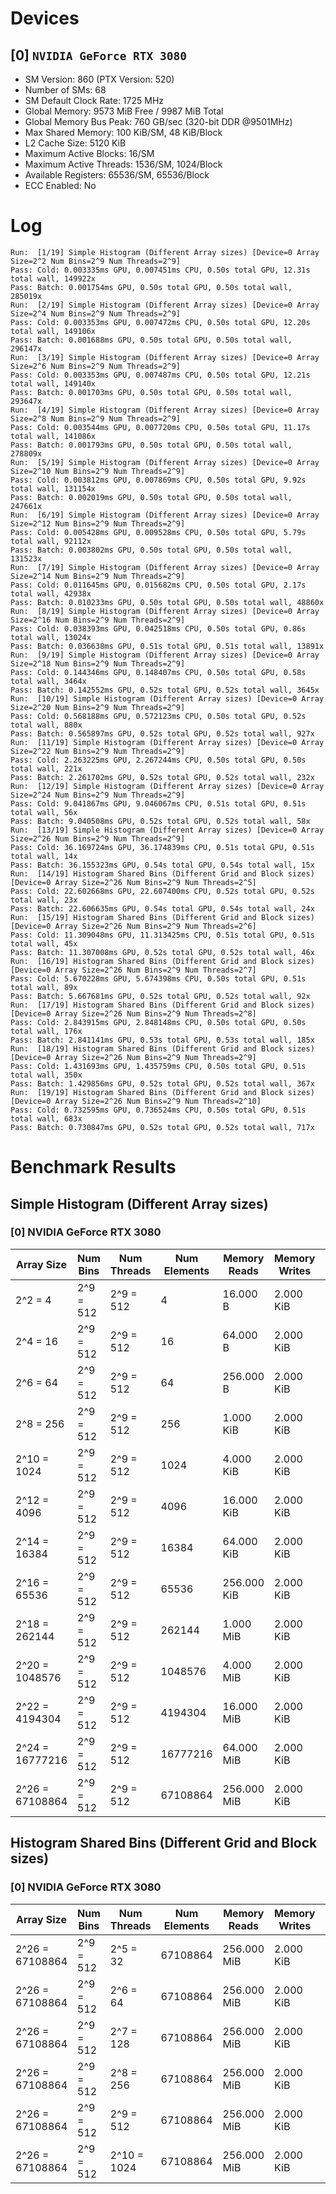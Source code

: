# Devices

## [0] `NVIDIA GeForce RTX 3080`
* SM Version: 860 (PTX Version: 520)
* Number of SMs: 68
* SM Default Clock Rate: 1725 MHz
* Global Memory: 9573 MiB Free / 9987 MiB Total
* Global Memory Bus Peak: 760 GB/sec (320-bit DDR @9501MHz)
* Max Shared Memory: 100 KiB/SM, 48 KiB/Block
* L2 Cache Size: 5120 KiB
* Maximum Active Blocks: 16/SM
* Maximum Active Threads: 1536/SM, 1024/Block
* Available Registers: 65536/SM, 65536/Block
* ECC Enabled: No

# Log

```
Run:  [1/19] Simple Histogram (Different Array sizes) [Device=0 Array Size=2^2 Num Bins=2^9 Num Threads=2^9]
Pass: Cold: 0.003335ms GPU, 0.007451ms CPU, 0.50s total GPU, 12.31s total wall, 149922x 
Pass: Batch: 0.001754ms GPU, 0.50s total GPU, 0.50s total wall, 285019x
Run:  [2/19] Simple Histogram (Different Array sizes) [Device=0 Array Size=2^4 Num Bins=2^9 Num Threads=2^9]
Pass: Cold: 0.003353ms GPU, 0.007472ms CPU, 0.50s total GPU, 12.20s total wall, 149106x 
Pass: Batch: 0.001688ms GPU, 0.50s total GPU, 0.50s total wall, 296147x
Run:  [3/19] Simple Histogram (Different Array sizes) [Device=0 Array Size=2^6 Num Bins=2^9 Num Threads=2^9]
Pass: Cold: 0.003353ms GPU, 0.007487ms CPU, 0.50s total GPU, 12.21s total wall, 149140x 
Pass: Batch: 0.001703ms GPU, 0.50s total GPU, 0.50s total wall, 293647x
Run:  [4/19] Simple Histogram (Different Array sizes) [Device=0 Array Size=2^8 Num Bins=2^9 Num Threads=2^9]
Pass: Cold: 0.003544ms GPU, 0.007720ms CPU, 0.50s total GPU, 11.17s total wall, 141086x 
Pass: Batch: 0.001793ms GPU, 0.50s total GPU, 0.50s total wall, 278809x
Run:  [5/19] Simple Histogram (Different Array sizes) [Device=0 Array Size=2^10 Num Bins=2^9 Num Threads=2^9]
Pass: Cold: 0.003812ms GPU, 0.007869ms CPU, 0.50s total GPU, 9.92s total wall, 131154x 
Pass: Batch: 0.002019ms GPU, 0.50s total GPU, 0.50s total wall, 247661x
Run:  [6/19] Simple Histogram (Different Array sizes) [Device=0 Array Size=2^12 Num Bins=2^9 Num Threads=2^9]
Pass: Cold: 0.005428ms GPU, 0.009528ms CPU, 0.50s total GPU, 5.79s total wall, 92112x 
Pass: Batch: 0.003802ms GPU, 0.50s total GPU, 0.50s total wall, 131523x
Run:  [7/19] Simple Histogram (Different Array sizes) [Device=0 Array Size=2^14 Num Bins=2^9 Num Threads=2^9]
Pass: Cold: 0.011645ms GPU, 0.015682ms CPU, 0.50s total GPU, 2.17s total wall, 42938x 
Pass: Batch: 0.010233ms GPU, 0.50s total GPU, 0.50s total wall, 48860x
Run:  [8/19] Simple Histogram (Different Array sizes) [Device=0 Array Size=2^16 Num Bins=2^9 Num Threads=2^9]
Pass: Cold: 0.038393ms GPU, 0.042518ms CPU, 0.50s total GPU, 0.86s total wall, 13024x 
Pass: Batch: 0.036638ms GPU, 0.51s total GPU, 0.51s total wall, 13891x
Run:  [9/19] Simple Histogram (Different Array sizes) [Device=0 Array Size=2^18 Num Bins=2^9 Num Threads=2^9]
Pass: Cold: 0.144346ms GPU, 0.148407ms CPU, 0.50s total GPU, 0.58s total wall, 3464x 
Pass: Batch: 0.142552ms GPU, 0.52s total GPU, 0.52s total wall, 3645x
Run:  [10/19] Simple Histogram (Different Array sizes) [Device=0 Array Size=2^20 Num Bins=2^9 Num Threads=2^9]
Pass: Cold: 0.568188ms GPU, 0.572123ms CPU, 0.50s total GPU, 0.52s total wall, 880x 
Pass: Batch: 0.565897ms GPU, 0.52s total GPU, 0.52s total wall, 927x
Run:  [11/19] Simple Histogram (Different Array sizes) [Device=0 Array Size=2^22 Num Bins=2^9 Num Threads=2^9]
Pass: Cold: 2.263225ms GPU, 2.267244ms CPU, 0.50s total GPU, 0.50s total wall, 221x 
Pass: Batch: 2.261702ms GPU, 0.52s total GPU, 0.52s total wall, 232x
Run:  [12/19] Simple Histogram (Different Array sizes) [Device=0 Array Size=2^24 Num Bins=2^9 Num Threads=2^9]
Pass: Cold: 9.041867ms GPU, 9.046067ms CPU, 0.51s total GPU, 0.51s total wall, 56x 
Pass: Batch: 9.040508ms GPU, 0.52s total GPU, 0.52s total wall, 58x
Run:  [13/19] Simple Histogram (Different Array sizes) [Device=0 Array Size=2^26 Num Bins=2^9 Num Threads=2^9]
Pass: Cold: 36.169724ms GPU, 36.174839ms CPU, 0.51s total GPU, 0.51s total wall, 14x 
Pass: Batch: 36.155323ms GPU, 0.54s total GPU, 0.54s total wall, 15x
Run:  [14/19] Histogram Shared Bins (Different Grid and Block sizes) [Device=0 Array Size=2^26 Num Bins=2^9 Num Threads=2^5]
Pass: Cold: 22.602668ms GPU, 22.607400ms CPU, 0.52s total GPU, 0.52s total wall, 23x 
Pass: Batch: 22.606635ms GPU, 0.54s total GPU, 0.54s total wall, 24x
Run:  [15/19] Histogram Shared Bins (Different Grid and Block sizes) [Device=0 Array Size=2^26 Num Bins=2^9 Num Threads=2^6]
Pass: Cold: 11.309048ms GPU, 11.313425ms CPU, 0.51s total GPU, 0.51s total wall, 45x 
Pass: Batch: 11.307008ms GPU, 0.52s total GPU, 0.52s total wall, 46x
Run:  [16/19] Histogram Shared Bins (Different Grid and Block sizes) [Device=0 Array Size=2^26 Num Bins=2^9 Num Threads=2^7]
Pass: Cold: 5.670228ms GPU, 5.674398ms CPU, 0.50s total GPU, 0.51s total wall, 89x 
Pass: Batch: 5.667681ms GPU, 0.52s total GPU, 0.52s total wall, 92x
Run:  [17/19] Histogram Shared Bins (Different Grid and Block sizes) [Device=0 Array Size=2^26 Num Bins=2^9 Num Threads=2^8]
Pass: Cold: 2.843915ms GPU, 2.848148ms CPU, 0.50s total GPU, 0.50s total wall, 176x 
Pass: Batch: 2.841141ms GPU, 0.53s total GPU, 0.53s total wall, 185x
Run:  [18/19] Histogram Shared Bins (Different Grid and Block sizes) [Device=0 Array Size=2^26 Num Bins=2^9 Num Threads=2^9]
Pass: Cold: 1.431693ms GPU, 1.435759ms CPU, 0.50s total GPU, 0.51s total wall, 350x 
Pass: Batch: 1.429856ms GPU, 0.52s total GPU, 0.52s total wall, 367x
Run:  [19/19] Histogram Shared Bins (Different Grid and Block sizes) [Device=0 Array Size=2^26 Num Bins=2^9 Num Threads=2^10]
Pass: Cold: 0.732595ms GPU, 0.736524ms CPU, 0.50s total GPU, 0.51s total wall, 683x 
Pass: Batch: 0.730847ms GPU, 0.52s total GPU, 0.52s total wall, 717x
```

# Benchmark Results

## Simple Histogram (Different Array sizes)

### [0] NVIDIA GeForce RTX 3080

|   Array Size    | Num Bins  | Num Threads | Num Elements | Memory Reads | Memory Writes | Samples |  CPU Time  |  Noise  |  GPU Time  | Noise  |  Elem/s  | GlobalMem BW | BWUtil | Samples | Batch GPU  |
|-----------------|-----------|-------------|--------------|--------------|---------------|---------|------------|---------|------------|--------|----------|--------------|--------|---------|------------|
|         2^2 = 4 | 2^9 = 512 |   2^9 = 512 |            4 |     16.000 B |     2.000 KiB | 149922x |   7.451 us | 123.84% |   3.335 us | 12.73% |   1.199M | 618.876 MB/s |  0.08% | 285019x |   1.754 us |
|        2^4 = 16 | 2^9 = 512 |   2^9 = 512 |           16 |     64.000 B |     2.000 KiB | 149106x |   7.472 us | 123.16% |   3.353 us | 12.81% |   4.771M | 629.823 MB/s |  0.08% | 296147x |   1.688 us |
|        2^6 = 64 | 2^9 = 512 |   2^9 = 512 |           64 |    256.000 B |     2.000 KiB | 149140x |   7.487 us | 123.77% |   3.353 us | 13.26% |  19.090M | 687.234 MB/s |  0.09% | 293647x |   1.703 us |
|       2^8 = 256 | 2^9 = 512 |   2^9 = 512 |          256 |    1.000 KiB |     2.000 KiB | 141086x |   7.720 us | 118.71% |   3.544 us | 13.31% |  72.236M | 866.832 MB/s |  0.11% | 278809x |   1.793 us |
|     2^10 = 1024 | 2^9 = 512 |   2^9 = 512 |         1024 |    4.000 KiB |     2.000 KiB | 131154x |   7.869 us | 108.17% |   3.812 us | 11.63% | 268.603M |   1.612 GB/s |  0.21% | 247661x |   2.019 us |
|     2^12 = 4096 | 2^9 = 512 |   2^9 = 512 |         4096 |   16.000 KiB |     2.000 KiB |  92112x |   9.528 us |  76.08% |   5.428 us |  8.28% | 754.572M |   3.396 GB/s |  0.45% | 131523x |   3.802 us |
|    2^14 = 16384 | 2^9 = 512 |   2^9 = 512 |        16384 |   64.000 KiB |     2.000 KiB |  42938x |  15.682 us |  34.71% |  11.645 us |  4.12% |   1.407G |   5.804 GB/s |  0.76% |  48860x |  10.233 us |
|    2^16 = 65536 | 2^9 = 512 |   2^9 = 512 |        65536 |  256.000 KiB |     2.000 KiB |  13024x |  42.518 us |  10.77% |  38.393 us |  1.22% |   1.707G |   6.881 GB/s |  0.91% |  13891x |  36.638 us |
|   2^18 = 262144 | 2^9 = 512 |   2^9 = 512 |       262144 |    1.000 MiB |     2.000 KiB |   3464x | 148.407 us |   2.83% | 144.346 us |  0.19% |   1.816G |   7.279 GB/s |  0.96% |   3645x | 142.552 us |
|  2^20 = 1048576 | 2^9 = 512 |   2^9 = 512 |      1048576 |    4.000 MiB |     2.000 KiB |    880x | 572.123 us |   0.70% | 568.188 us |  0.11% |   1.845G |   7.385 GB/s |  0.97% |    927x | 565.897 us |
|  2^22 = 4194304 | 2^9 = 512 |   2^9 = 512 |      4194304 |   16.000 MiB |     2.000 KiB |    221x |   2.267 ms |   0.18% |   2.263 ms |  0.02% |   1.853G |   7.414 GB/s |  0.98% |    232x |   2.262 ms |
| 2^24 = 16777216 | 2^9 = 512 |   2^9 = 512 |     16777216 |   64.000 MiB |     2.000 KiB |     56x |   9.046 ms |   0.05% |   9.042 ms |  0.00% |   1.856G |   7.422 GB/s |  0.98% |     58x |   9.041 ms |
| 2^26 = 67108864 | 2^9 = 512 |   2^9 = 512 |     67108864 |  256.000 MiB |     2.000 KiB |     14x |  36.175 ms |   0.14% |  36.170 ms |  0.14% |   1.855G |   7.422 GB/s |  0.98% |     15x |  36.155 ms |

## Histogram Shared Bins (Different Grid and Block sizes)

### [0] NVIDIA GeForce RTX 3080

|   Array Size    | Num Bins  | Num Threads | Num Elements | Memory Reads | Memory Writes | Samples |  CPU Time  | Noise |  GPU Time  | Noise | Elem/s  | GlobalMem BW | BWUtil | Samples | Batch GPU  |
|-----------------|-----------|-------------|--------------|--------------|---------------|---------|------------|-------|------------|-------|---------|--------------|--------|---------|------------|
| 2^26 = 67108864 | 2^9 = 512 |    2^5 = 32 |     67108864 |  256.000 MiB |     2.000 KiB |     23x |  22.607 ms | 0.02% |  22.603 ms | 0.01% |  2.969G |  11.876 GB/s |  1.56% |     24x |  22.607 ms |
| 2^26 = 67108864 | 2^9 = 512 |    2^6 = 64 |     67108864 |  256.000 MiB |     2.000 KiB |     45x |  11.313 ms | 0.04% |  11.309 ms | 0.01% |  5.934G |  23.737 GB/s |  3.12% |     46x |  11.307 ms |
| 2^26 = 67108864 | 2^9 = 512 |   2^7 = 128 |     67108864 |  256.000 MiB |     2.000 KiB |     89x |   5.674 ms | 0.10% |   5.670 ms | 0.07% | 11.835G |  47.342 GB/s |  6.23% |     92x |   5.668 ms |
| 2^26 = 67108864 | 2^9 = 512 |   2^8 = 256 |     67108864 |  256.000 MiB |     2.000 KiB |    176x |   2.848 ms | 0.16% |   2.844 ms | 0.07% | 23.597G |  94.390 GB/s | 12.42% |    185x |   2.841 ms |
| 2^26 = 67108864 | 2^9 = 512 |   2^9 = 512 |     67108864 |  256.000 MiB |     2.000 KiB |    350x |   1.436 ms | 0.29% |   1.432 ms | 0.02% | 46.874G | 187.497 GB/s | 24.67% |    367x |   1.430 ms |
| 2^26 = 67108864 | 2^9 = 512 | 2^10 = 1024 |     67108864 |  256.000 MiB |     2.000 KiB |    683x | 736.524 us | 0.54% | 732.595 us | 0.07% | 91.604G | 366.420 GB/s | 48.21% |    717x | 730.847 us |

